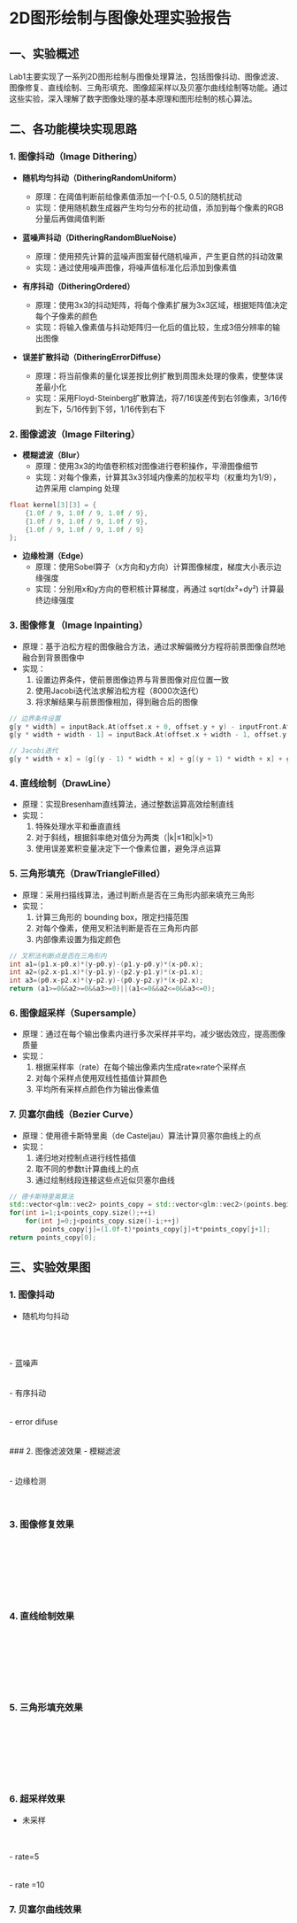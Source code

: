 # 2D图形绘制与图像处理实验报告

## 一、实验概述

Lab1主要实现了一系列2D图形绘制与图像处理算法，包括图像抖动、图像滤波、图像修复、直线绘制、三角形填充、图像超采样以及贝塞尔曲线绘制等功能。通过这些实验，深入理解了数字图像处理的基本原理和图形绘制的核心算法。

## 二、各功能模块实现思路

### 1. 图像抖动（Image Dithering）


- **随机均匀抖动（DitheringRandomUniform）**
  - 原理：在阈值判断前给像素值添加一个[-0.5, 0.5]的随机扰动
  - 实现：使用随机数生成器产生均匀分布的扰动值，添加到每个像素的RGB分量后再做阈值判断

- **蓝噪声抖动（DitheringRandomBlueNoise）**
  - 原理：使用预先计算的蓝噪声图案替代随机噪声，产生更自然的抖动效果
  - 实现：通过使用噪声图像，将噪声值标准化后添加到像素值

- **有序抖动（DitheringOrdered）**
  - 原理：使用3x3的抖动矩阵，将每个像素扩展为3x3区域，根据矩阵值决定每个子像素的颜色
  - 实现：将输入像素值与抖动矩阵归一化后的值比较，生成3倍分辨率的输出图像

- **误差扩散抖动（DitheringErrorDiffuse）**
  - 原理：将当前像素的量化误差按比例扩散到周围未处理的像素，使整体误差最小化
  - 实现：采用Floyd-Steinberg扩散算法，将7/16误差传到右邻像素，3/16传到左下，5/16传到下邻，1/16传到右下

### 2. 图像滤波（Image Filtering）

- **模糊滤波（Blur）**
  - 原理：使用3x3的均值卷积核对图像进行卷积操作，平滑图像细节
  - 实现：对每个像素，计算其3x3邻域内像素的加权平均（权重均为1/9），边界采用 clamping 处理

```cpp
float kernel[3][3] = {
    {1.0f / 9, 1.0f / 9, 1.0f / 9},
    {1.0f / 9, 1.0f / 9, 1.0f / 9},
    {1.0f / 9, 1.0f / 9, 1.0f / 9}
};
```

- **边缘检测（Edge）**
  - 原理：使用Sobel算子（x方向和y方向）计算图像梯度，梯度大小表示边缘强度
  - 实现：分别用x和y方向的卷积核计算梯度，再通过 sqrt(dx²+dy²) 计算最终边缘强度

### 3. 图像修复（Image Inpainting）

- 原理：基于泊松方程的图像融合方法，通过求解偏微分方程将前景图像自然地融合到背景图像中
- 实现：
  1. 设置边界条件，使前景图像边界与背景图像对应位置一致
  2. 使用Jacobi迭代法求解泊松方程（8000次迭代）
  3. 将求解结果与前景图像相加，得到融合后的图像

```cpp
// 边界条件设置
g[y * width] = inputBack.At(offset.x + 0, offset.y + y) - inputFront.At(0, y);
g[y * width + width - 1] = inputBack.At(offset.x + width - 1, offset.y + y) - inputFront.At(width - 1, y);

// Jacobi迭代
g[y * width + x] = (g[(y - 1) * width + x] + g[(y + 1) * width + x] + g[y * width + x - 1] + g[y * width + x + 1]) * 0.25f;
```

### 4. 直线绘制（DrawLine）

- 原理：实现Bresenham直线算法，通过整数运算高效绘制直线
- 实现：
  1. 特殊处理水平和垂直直线
  2. 对于斜线，根据斜率绝对值分为两类（|k|≤1和|k|>1）
  3. 使用误差累积变量决定下一个像素位置，避免浮点运算

### 5. 三角形填充（DrawTriangleFilled）

- 原理：采用扫描线算法，通过判断点是否在三角形内部来填充三角形
- 实现：
  1. 计算三角形的 bounding box，限定扫描范围
  2. 对每个像素，使用叉积法判断是否在三角形内部
  3. 内部像素设置为指定颜色

```cpp
// 叉积法判断点是否在三角形内
int a1=(p1.x-p0.x)*(y-p0.y)-(p1.y-p0.y)*(x-p0.x);
int a2=(p2.x-p1.x)*(y-p1.y)-(p2.y-p1.y)*(x-p1.x);
int a3=(p0.x-p2.x)*(y-p2.y)-(p0.y-p2.y)*(x-p2.x);
return (a1>=0&&a2>=0&&a3>=0)||(a1<=0&&a2<=0&&a3<=0);
```

### 6. 图像超采样（Supersample）

- 原理：通过在每个输出像素内进行多次采样并平均，减少锯齿效应，提高图像质量
- 实现：
  1. 根据采样率（rate）在每个输出像素内生成rate×rate个采样点
  2. 对每个采样点使用双线性插值计算颜色
  3. 平均所有采样点颜色作为输出像素值

### 7. 贝塞尔曲线（Bezier Curve）

- 原理：使用德卡斯特里奥（de Casteljau）算法计算贝塞尔曲线上的点
- 实现：
  1. 递归地对控制点进行线性插值
  2. 取不同的参数t计算曲线上的点
  3. 通过绘制线段连接这些点近似贝塞尔曲线

```cpp
// 德卡斯特里奥算法
std::vector<glm::vec2> points_copy = std::vector<glm::vec2>(points.begin(), points.end());
for(int i=1;i<points_copy.size();++i)
    for(int j=0;j<points_copy.size()-i;++j)
        points_copy[j]=(1.0f-t)*points_copy[j]+t*points_copy[j+1];
return points_copy[0];
```

## 三、实验效果图

### 1. 图像抖动
-   随机均匀抖动
<br>
<br>
<br>
-   蓝噪声
<br>
<br>
<br>
-   有序抖动
<br>
<br>
<br>
-   error difuse
<br>
<br>
<br>
### 2. 图像滤波效果
-   模糊滤波
<br>
<br>
<br>
-   边缘检测
<br>
<br>
<br>

### 3. 图像修复效果
<br>
<br>
<br>
<br>
<br>
<br>

### 4. 直线绘制效果
<br>
<br>
<br>
<br>
<br>
<br>

### 5. 三角形填充效果
<br>
<br>
<br>
<br>
<br>
<br>

### 6. 超采样效果
- 未采样
  <br>
<br>
<br>
-  rate=5
  <br>
<br>
<br>
-  rate =10


### 7. 贝塞尔曲线效果
<br>
<br>
<br><br>
<br>
<br><br>
<br>
<br><br>
<br>
<br><br>
<br>
<br>

